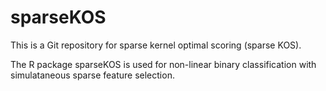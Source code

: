 # sparseKOS
This is a Git repository for sparse kernel optimal scoring (sparse KOS).

The R package sparseKOS is used for non-linear binary classification with simulataneous sparse feature selection. 
